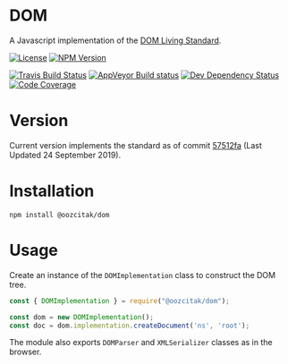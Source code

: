# DOM
A Javascript implementation of the [DOM Living Standard](https://dom.spec.whatwg.org/).

[![License](http://img.shields.io/npm/l/@oozcitak/dom.svg?style=flat-square)](http://opensource.org/licenses/MIT)
[![NPM Version](https://img.shields.io/npm/v/@oozcitak/dom?logo=npm&style=flat-square)](https://www.npmjs.com/package/@oozcitak/dom)

[![Travis Build Status](https://img.shields.io/travis/oozcitak/dom?logo=travis&style=flat-square)](http://travis-ci.org/oozcitak/dom)
[![AppVeyor Build status](https://img.shields.io/appveyor/ci/oozcitak/dom?logo=appveyor&style=flat-square)](https://ci.appveyor.com/project/oozcitak/dom)
[![Dev Dependency Status](http://img.shields.io/david/dev/oozcitak/dom.svg?style=flat-square)](https://david-dm.org/oozcitak/dom)
[![Code Coverage](https://img.shields.io/codecov/c/github/oozcitak/dom?logo=codecov&style=flat-square)](https://codecov.io/gh/oozcitak/dom)

# Version
Current version implements the standard as of commit [57512fa](https://dom.spec.whatwg.org/commit-snapshots/57512fac17cf2f1c4c85be4aec178c8086ee5ee4/) (Last Updated 24 September 2019).

# Installation
```
npm install @oozcitak/dom
```

# Usage
Create an instance of the `DOMImplementation` class to construct the DOM tree.

```js
const { DOMImplementation } = require("@oozcitak/dom");

const dom = new DOMImplementation();
const doc = dom.implementation.createDocument('ns', 'root');
```

The module also exports `DOMParser` and `XMLSerializer` classes as in the browser.